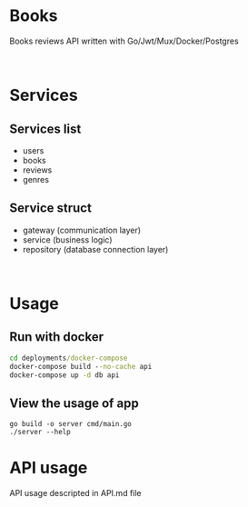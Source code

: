 # Books
 Books reviews API written with Go/Jwt/Mux/Docker/Postgres

<br />

# Services

## Services list
- users
- books
- reviews
- genres

## Service struct
- gateway (communication layer)
- service (business logic)
- repository (database connection layer)

<br />

# Usage

## Run with docker
```cmd
cd deployments/docker-compose
docker-compose build --no-cache api
docker-compose up -d db api
```

## View the usage of app
```
go build -o server cmd/main.go
./server --help
```

# API usage
 API usage descripted in API.md file
